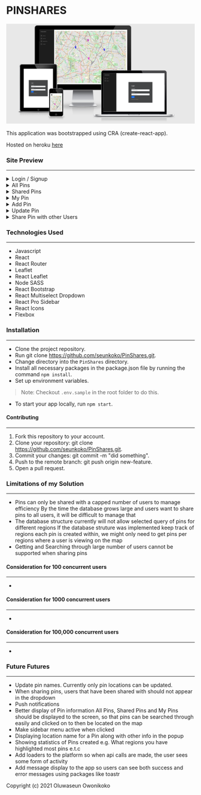 # PINSHARES

![img](https://raw.githubusercontent.com/seunkoko/PinShares/main/public/pin-share-image.png)

This application was bootstrapped using CRA (create-react-app).

Hosted on heroku [here](https://pinshares.herokuapp.com/)


### Site Preview
---
<details>
<summary>Login / Signup</summary>

![img](https://raw.githubusercontent.com/seunkoko/PinShares/main/public/login.png)
</details>

<details>
<summary>All Pins</summary>

![img](https://raw.githubusercontent.com/seunkoko/PinShares/main/public/allpins.png)
</details>

<details>
<summary>Shared Pins</summary>

![img](https://raw.githubusercontent.com/seunkoko/PinShares/main/public/sharedpins.png)
</details>

<details>
<summary>My Pin</summary>

![img](https://raw.githubusercontent.com/seunkoko/PinShares/main/public/mypins.png)
</details>

<details>
<summary>Add Pin</summary>

![img](https://raw.githubusercontent.com/seunkoko/PinShares/main/public/addpins.png)
</details>

<details>
<summary>Update Pin</summary>

![img](https://raw.githubusercontent.com/seunkoko/PinShares/main/public/updatepin.png)
</details>

<details>
<summary>Share Pin with other Users</summary>

![img](https://raw.githubusercontent.com/seunkoko/PinShares/main/public/sharepin.png)
</details>


### Technologies Used
---

- Javascript
- React
- React Router
- Leaflet
- React Leaflet
- Node SASS
- React Bootstrap
- React Multiselect Dropdown
- React Pro Sidebar
- React Icons
- Flexbox


### Installation
---

- Clone the project repository.
- Run git clone https://github.com/seunkoko/PinShares.git.
- Change directory into the `PinShares` directory.
- Install all necessary packages in the package.json file by running the command `npm install`.
- Set up environment variables.
> Note: Checkout `.env.sample` in the root folder to do this.
- To start your app locally, run `npm start`.


#### Contributing
---

1. Fork this repository to your account.
2. Clone your repository: git clone https://github.com/seunkoko/PinShares.git.
4. Commit your changes: git commit -m "did something".
5. Push to the remote branch: git push origin new-feature.
6. Open a pull request.


### Limitations of my Solution
---
- Pins can only be shared with a capped number of users to manage efficiency
By the time the database grows large and users want to share pins to all users, it will be difficult to manage that
- The database structure currently will not allow selected query of pins for different regions
If the database struture was implemented keep track of regions each pin is created within, we might only need to get pins per regions where a user is viewing on the map
- Getting and Searching through large number of users cannot be supported when sharing pins

#### Consideration for 100 concurrent users
---
-

#### Consideration for 1000 concurrent users
---
-

#### Consideration for 100,000 concurrent users
---
-


### Future Futures
---
- Update pin names. Currently only pin locations can be updated.
- When sharing pins, users that have been shared with should not appear in the dropdown
- Push notifications
- Better display of Pin information
All Pins, Shared Pins and My Pins should be displayed to the screen, so that pins can be searched through easily and clicked on to then be located on the map
- Make sidebar menu active when clicked
- Displaying location name for a Pin along with other info in the popup
- Showing statistics of Pins created e.g. What regions you have highlighted most pins e.t.c
- Add loaders to the platform so when api calls are made, the user sees some form of activity
- Add message display to the app so users can see both success and error messages using packages like toastr


Copyright (c) 2021 Oluwaseun Owonikoko
